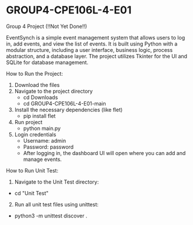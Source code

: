 # GROUP4-CPE106L-4-E01
Group 4 Project (!!Not Yet Done!!)

EventSynch is a simple event management system that allows users to log in, add events, and view the list of events. It is built using Python with a modular structure, including a user interface, business logic, process abstraction, and a database layer. The project utilizes Tkinter for the UI and SQLite for database management.

How to Run the Project:
1. Download the files
2. Navigate to the project directory
   - cd Downloads
   - cd GROUP4-CPE106L-4-E01-main
3. Install the necessary dependencies (like flet)
   - pip install flet
4. Run project
   - python main.py
5. Login credentials
   - Username: admin
   - Password: password
   - After logging in, the dashboard UI will open where you can add and manage events.

How to Run Unit Test:
1. Navigate to the Unit Test directory:
- cd "Unit Test"

2. Run all unit test files using unittest:
- python3 -m unittest discover .

